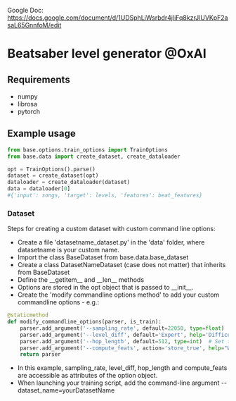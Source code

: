 Google Doc: https://docs.google.com/document/d/1UDSphLiWsrbdr4jliFq8kzrJlUVKpF2asaL65GnnfoM/edit


# Beatsaber level generator @OxAI

## Requirements
- numpy
- librosa
- pytorch

## Example usage
```python
from base.options.train_options import TrainOptions
from base.data import create_dataset, create_dataloader

opt = TrainOptions().parse()
dataset = create_dataset(opt)
dataloader = create_dataloader(dataset)
data = dataloader[0]
#{'input': songs, 'target': levels, 'features': beat_features}
```

### Dataset
Steps for creating a custom dataset with custom command line options:
*  Create a file 'datasetname_dataset.py' in the 'data' folder, where datasetname is your custom name.
*  Import the class BaseDataset from base.data.base_dataset
*  Create a class DatasetNameDataset (case does not matter) that inherits from BaseDataset
*  Define the \_\_getitem\_\_ and \_\_len\_\_ methods
*  Options are stored in the opt object that is passed to \_\_init\_\_.
*  Create the 'modify commandline options method' to add your custom commandline options - e.g.:
```python
@staticmethod
def modify_commandline_options(parser, is_train):
    parser.add_argument('--sampling_rate', default=22050, type=float)
    parser.add_argument('--level_diff', default='Expert', help='Difficulty level for beatsaber level')
    parser.add_argument('--hop_length', default=512, type=int)  # Set the hop length; at 22050 Hz, 512 samples ~= 23ms
    parser.add_argument('--compute_feats', action='store_true', help="Whether to extract musical features from the song")
    return parser
```
*  In this example, sampling\_rate, level\_diff, hop\_length and compute\_feats are accessible as attributes of the option object.
*  When launching your training script, add the command-line argument --dataset_name=yourDatasetName